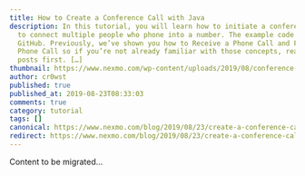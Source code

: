 ```yaml
---
title: How to Create a Conference Call with Java
description: In this tutorial, you will learn how to initiate a conference call
  to connect multiple people who phone into a number. The example code is on
  GitHub. Previously, we’ve shown you how to Receive a Phone Call and Forward a
  Phone Call so if you’re not already familiar with those concepts, read those
  posts first. […]
thumbnail: https://www.nexmo.com/wp-content/uploads/2019/08/conference-call-java-feature.png
author: cr0wst
published: true
published_at: 2019-08-23T08:33:03
comments: true
category: tutorial
tags: []
canonical: https://www.nexmo.com/blog/2019/08/23/create-a-conference-call-with-java-dr
redirect: https://www.nexmo.com/blog/2019/08/23/create-a-conference-call-with-java-dr
---
```

Content to be migrated...
